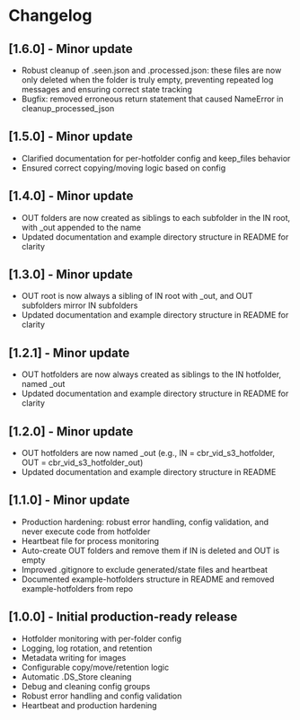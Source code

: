 # Changelog

## [1.6.0] - Minor update
- Robust cleanup of .seen.json and .processed.json: these files are now only deleted when the folder is truly empty, preventing repeated log messages and ensuring correct state tracking
- Bugfix: removed erroneous return statement that caused NameError in cleanup_processed_json

## [1.5.0] - Minor update
- Clarified documentation for per-hotfolder config and keep_files behavior
- Ensured correct copying/moving logic based on config

## [1.4.0] - Minor update
- OUT folders are now created as siblings to each subfolder in the IN root, with _out appended to the name
- Updated documentation and example directory structure in README for clarity

## [1.3.0] - Minor update
- OUT root is now always a sibling of IN root with _out, and OUT subfolders mirror IN subfolders
- Updated documentation and example directory structure in README for clarity

## [1.2.1] - Minor update
- OUT hotfolders are now always created as siblings to the IN hotfolder, named <IN>_out
- Updated documentation and example directory structure in README for clarity

## [1.2.0] - Minor update
- OUT hotfolders are now named <IN>_out (e.g., IN = cbr_vid_s3_hotfolder, OUT = cbr_vid_s3_hotfolder_out)
- Updated documentation and example directory structure in README

## [1.1.0] - Minor update
- Production hardening: robust error handling, config validation, and never execute code from hotfolder
- Heartbeat file for process monitoring
- Auto-create OUT folders and remove them if IN is deleted and OUT is empty
- Improved .gitignore to exclude generated/state files and heartbeat
- Documented example-hotfolders structure in README and removed example-hotfolders from repo

## [1.0.0] - Initial production-ready release
- Hotfolder monitoring with per-folder config
- Logging, log rotation, and retention
- Metadata writing for images
- Configurable copy/move/retention logic
- Automatic .DS_Store cleaning
- Debug and cleaning config groups
- Robust error handling and config validation
- Heartbeat and production hardening 